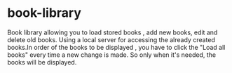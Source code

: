 # book-library
Book library allowing you to load stored books , add new books, edit and delete old books. Using a local server for accessing the already created books.In order of the books to be displayed , you have to click the "Load all books" every time a new change is made. So only when it's needed, the books will be displayed.
